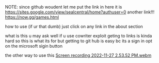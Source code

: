 NOTE: since github woudent let me put the link in here it is https://sites.google.com/view/sealcentral/home?authuser=0
another link!!! https://now.gg/games.html

how to use (if ur that dumb)
just click on any link in the about section

what is this u may ask well if u use cowriter exploit geting to links is kinda hard so this is what its for but getting to git hub is easy bc its a sign in opt on the microsoft sigin button

the other way to use this
[Screen recording 2022-11-27 2.53.52 PM.webm](https://user-images.githubusercontent.com/100595269/204159309-77578ccd-bc51-441c-b959-5040a41d409d.webm)
